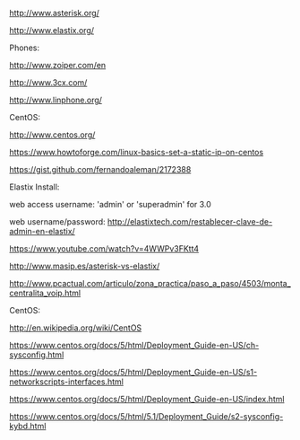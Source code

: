 http://www.asterisk.org/

http://www.elastix.org/

Phones:

http://www.zoiper.com/en

http://www.3cx.com/

http://www.linphone.org/

CentOS:

http://www.centos.org/

https://www.howtoforge.com/linux-basics-set-a-static-ip-on-centos

https://gist.github.com/fernandoaleman/2172388

Elastix Install:

web access username: 'admin' or 'superadmin' for 3.0

web username/password: http://elastixtech.com/restablecer-clave-de-admin-en-elastix/

https://www.youtube.com/watch?v=4WWPv3FKtt4

http://www.masip.es/asterisk-vs-elastix/

http://www.pcactual.com/articulo/zona_practica/paso_a_paso/4503/monta_centralita_voip.html

CentOS:

http://en.wikipedia.org/wiki/CentOS

https://www.centos.org/docs/5/html/Deployment_Guide-en-US/ch-sysconfig.html

https://www.centos.org/docs/5/html/Deployment_Guide-en-US/s1-networkscripts-interfaces.html

https://www.centos.org/docs/5/html/Deployment_Guide-en-US/index.html

https://www.centos.org/docs/5/html/5.1/Deployment_Guide/s2-sysconfig-kybd.html


